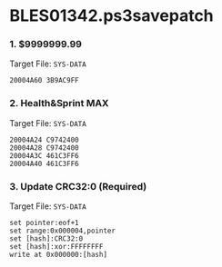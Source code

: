 # BLES01342.ps3savepatch

### 1. $9999999.99

Target File: `SYS-DATA`

```
20004A60 3B9AC9FF
```

### 2. Health&Sprint MAX

Target File: `SYS-DATA`

```
20004A24 C9742400
20004A28 C9742400
20004A3C 461C3FF6
20004A40 461C3FF6
```

### 3. Update CRC32:0 (Required)

Target File: `SYS-DATA`

```
set pointer:eof+1
set range:0x000004,pointer
set [hash]:CRC32:0
set [hash]:xor:FFFFFFFF
write at 0x000000:[hash]
```

